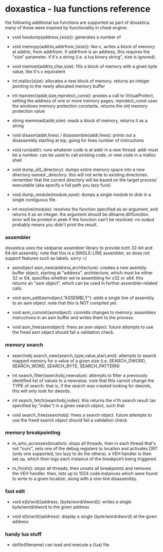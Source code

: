 doxastica - lua functions reference
===================================

the following additional lua functions are supported as part of doxastica. many
of these were inspired by functionality in cheat engine:

- void hexdump(address,{size}):
  generates a number of 

- void memcpy(addrto,addrfrom,{size}):
  like c, writes a block of memory at addrto, from addrfrom. if addrfrom is an
  address, this requires the "size" parameter. if it's a string (i.e. a lua binary
  string", size is ignored).

- void memset(addrto,char,size):
  fills a block of memory with a given byte value, like it's c equivalent

- int malloc(size):
  allocates a new block of memory. returns an integer pointing to the newly
  allocated memory buffer

- int mprotect(addr,size,mprotect_const):
  proxies a call to VirtualProtect, setting the address of one or more memory
  pages. mprotect_const uses the windows memory protection constants. returns
  the old memory protection value

- string memread(addr,size):
  reads a block of memory, returns it as a string

- void disasm(addr,lines) / disassemble(addr,lines):
  prints out a disassembly starting at eip, going for lines number of instructions

- void run(addr):
  runs whatever code is at addr in a new thread. addr must be a number. can be
  used to call existing code, or new code in a malloc shell

- void dump_all(_directory):
  dumps entire memory space into a new directory named _directory. this will not
  write to existing directories. remember that the current directory will be
  based on the target process' executable (aka specify a full path you lazy fuck)

- void dump_module(module,save):
  dumps a single module to disk in a single contiguous file.
  
- int resolve(module):
  resolves the function specified as an argument, and returns it as an integer.
  the argument should be dllname.dll!function. error will be printed in peek if
  the function can't be resolved. no output probably means you didn't print the
  result.

### assembler

doxastica uses the xedparse assembler library to provide both 32-bit and 64-bit
assembly. note that this is a SINGLE-LINE assembler, so does not support features
such as labels. sorry =(

- asmobject asm_new(address,architecture):
  creates a new asembly buffer object, starting at "address". architecture, which
  must be either 32 or 64, specifies whether we're assembling for x32 or x64. this
  returns an "asm object", which can be used in further assembler-related calls.

- void asm_add(asmobject,"ASSEMBLY"):
  adds a single line of assembly to an asm object. note that this is NOT compiled
  yet.

- void asm_commit(asmobject):
  commits changes to memory: assembles instructions in an asm buffer and writes
  them to the process.

- void asm_free(asmobject):
  frees an asm object. future attempts to use the freed asm object should fail
  a validation check.

### memory search

- searchobj search_new(search_type,value,start,end):
  attempts to search mapped memory for a value of a given size
  (i.e. SEARCH_DWORD, SEARCH_WORD, SEARCH_BYTE, SEARCH_PATTERN)

- int search_filter(searchobj,newvalue):
  attempts to filter a previously identified list of values to a newvalue. note
  that this cannot change the TYPE of search: that is, if the search was created
  looking for dwords, this will only look for dwords.

- int search_fetch(searchobj,index):
  this returns the n'th search result (as specified by "index") in a given search
  object, such that 

- void search_free(searchobj):
  frees a search object. future attempts to use the freed search object should
  fail a validation check.

### memory breakpointing

- m_who_accesses(location):
  stops all threads, then in each thread that's not "ours", sets one of the
  debug registers to location and activates DR7 (only one supported, too lazy
  to do the others). a VEH handler is then set up, which then logs each instance
  of the breakpoint being triggered.

- m_finish():
  stops all threads, then unsets all breakpoints and removes the VEH handler.
  then, lists up to 1024 code instances which were found to write to a given
  location, along with a one-line disassembly.

### fast edit

- void e{b/w/d}(address, {byte/word/dword}):
  writes a single byte/word/dword to the given address

- void d{b/w/d}(address):
  display a single {byte/word/dword} at the given address

### handy lua stuff

- dofile(filename) can load and execute a (lua) file
